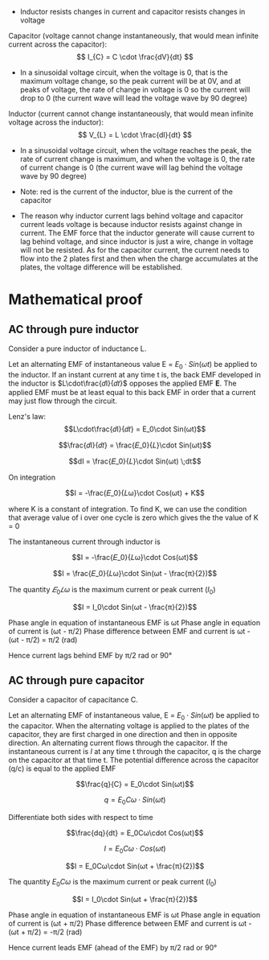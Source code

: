 - Inductor resists changes in current and capacitor resists changes in voltage

Capacitor (voltage cannot change instantaneously, that would mean infinite current across the capacitor): 
$$
I_{C} = C \cdot \frac{dV}{dt}
$$
- In a sinusoidal voltage circuit, when the voltage is 0, that is the maximum voltage change, so the peak current will be at 0V, and at peaks of voltage, the rate of change in voltage is 0 so the current will drop to 0 (the current wave will lead the voltage wave by 90 degree)

Inductor (current cannot change instantaneously, that would mean infinite voltage across the inductor):
$$
V_{L} = L \cdot \frac{dI}{dt}
$$
- In a sinusoidal voltage circuit, when the voltage reaches the peak, the rate of current change is maximum, and when the voltage is 0, the rate of current change is 0 (the current wave will lag behind the voltage wave by 90 degree)

- Note: red is the current of the inductor, blue is the current of the capacitor

- The reason why inductor current lags behind voltage and capacitor current leads voltage is because inductor resists against change in current. The EMF force that the inductor generate will cause current to lag behind voltage, and since inductor is just a wire, change in voltage will not be resisted. As for the capacitor current, the current needs to flow into the 2 plates first and then when the charge accumulates at the plates, the voltage difference will be established.


# Mathematical proof
## AC through pure inductor
Consider a pure inductor of inductance L.

Let an alternating EMF of instantaneous value E = $E_0\cdot Sin(ωt)$ be applied to the inductor. If an instant current at any time t is, the back EMF developed in the inductor is $L\cdot\frac{𝑑I}{𝑑𝑡}$ opposes the applied EMF **E**. The applied EMF must be at least equal to this back EMF in order that a current may just flow through the circuit.

Lenz's law:
$$L\cdot\frac{𝑑I}{𝑑𝑡} = E_0\cdot Sin(ωt)$$

$$\frac{𝑑I}{𝑑𝑡} = \frac{𝐸_0}{𝐿}\cdot Sin(ωt)$$


$$dI = \frac{𝐸_0}{𝐿}\cdot Sin(ωt) \;dt$$

On integration

$$I = -\frac{𝐸_0}{𝐿ω}\cdot Cos(ωt) + K$$

where K is a constant of integration. To find K, we can use the condition that average value of i over one cycle is zero which gives the the value of K = 0

The instantaneous current through inductor is

$$I = -\frac{𝐸_0}{𝐿ω}\cdot Cos(ωt)$$

$$I = \frac{𝐸_0}{𝐿ω}\cdot Sin(ωt - \frac{π}{2})$$

The quantity $𝐸_0𝐿ω$ is the maximum current or peak current ($I_0$)

$$I = I_0\cdot Sin(ωt - \frac{π}{2})$$

Phase angle in equation of instantaneous EMF is ωt
Phase angle in equation of current is (ωt - π/2)
Phase difference between EMF and current is ωt - (ωt - π/2) = π/2 (rad)

Hence current lags behind EMF by π/2 rad or 90°

## AC through pure capacitor
Consider a capacitor of capacitance C. 

Let an alternating EMF of instantaneous value, E = $E_0\cdot Sin(ωt)$ be applied to the capacitor. When the alternating voltage is applied to the plates of the capacitor, they are first charged in one direction and then in opposite direction. An alternating current flows through the capacitor. If the instantaneous current is $I$ at any time t through the capacitor, q is the charge on the capacitor at that time t. The potential difference across the capacitor (q/c) is equal to the applied EMF

$$\frac{q}{C} = E_0\cdot Sin(ωt)$$

$$q = E_0Cω\cdot Sin(ωt)$$

Differentiate both sides with respect to time

$$\frac{dq}{dt} = E_0Cω\cdot Cos(ωt)$$

$$I = E_0Cω\cdot Cos(ωt)$$

$$I = E_0Cω\cdot Sin(ωt + \frac{π}{2})$$

The quantity $E_0Cω$ is the maximum current or peak current ($I_0$)

$$I = I_0\cdot Sin(ωt + \frac{π}{2})$$

Phase angle in equation of instantaneous EMF is ωt
Phase angle in equation of current is (ωt + π/2)
Phase difference between EMF and current is ωt - (ωt + π/2) = -π/2 (rad)

Hence current leads EMF (ahead of the EMF) by π/2 rad or 90°
